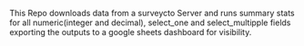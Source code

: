 This Repo downloads data from a surveycto Server and runs summary stats for all numeric(integer and decimal), select_one and select_multipple fields exporting the outputs to a google sheets dashboard for visibility.
